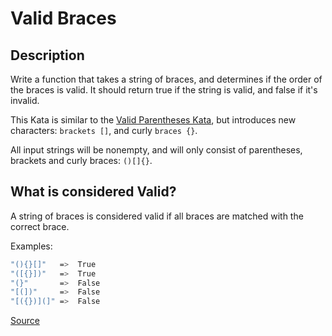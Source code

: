 # Valid Braces

## Description

Write a function that takes a string of braces, and determines if the order
of the braces is valid. It should return true if the string is valid, and
false if it's invalid.

This Kata is similar to the [Valid Parentheses Kata](https://www.codewars.com/kata/valid-parentheses-1),
but introduces new characters: `brackets []`, and curly `braces {}`.

All input strings will be nonempty, and will only consist of parentheses,
brackets and curly braces: `()[]{}`.

## What is considered Valid?

A string of braces is considered valid if all braces are matched with the
correct brace.

Examples:

```bash
"(){}[]"   =>  True
"([{}])"   =>  True
"(}"       =>  False
"[(])"     =>  False
"[({})](]" =>  False
```

[Source](https://www.codewars.com/kata/5277c8a221e209d3f6000b56)